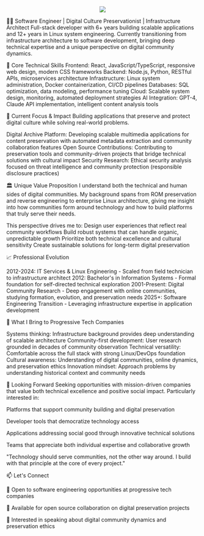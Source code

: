<div align="center">
  <img src="https://readme-typing-svg.herokuapp.com/?lines=~$%20whoami;jjf3%20-%20Software%20Engineer;~$%20cat%20skills.txt;Full-Stack%20Developer%20%7C%20Digital%20Archivist;~$%20ls%20expertise/;JavaScript%20Python%20React%20Node.js;Docker%20Linux%20System%20Architecture;~$%20git%20log%20--oneline;6+%20years%20scalable%20applications;Linux%20infrastructure%20engineering;Open%20source%20contributions;Digital%20preservation%20projects;~$%20_&font=mono&color=00ff88&background=1e1e1e&center=true&width=600&height=300&duration=3000&pause=1000">
</div>
 
👨‍💻 Software Engineer | Digital Culture Preservationist | Infrastructure Architect
Full-stack developer with 6+ years building scalable applications and 12+ years in Linux system engineering. Currently transitioning from infrastructure architecture to software development, bringing deep technical expertise and a unique perspective on digital community dynamics.

🚀 Core Technical Skills
Frontend: React, JavaScript/TypeScript, responsive web design, modern CSS frameworks
Backend: Node.js, Python, RESTful APIs, microservices architecture
Infrastructure: Linux system administration, Docker containerization, CI/CD pipelines
Databases: SQL optimization, data modeling, performance tuning
Cloud: Scalable system design, monitoring, automated deployment strategies
AI Integration: GPT-4, Claude API implementation, intelligent content analysis tools

🎯 Current Focus & Impact
Building applications that preserve and protect digital culture while solving real-world problems.

Digital Archive Platform: Developing scalable multimedia applications for content preservation with automated metadata extraction and community collaboration features
Open Source Contributions: Contributing to preservation tools and community-driven projects that bridge technical solutions with cultural impact
Security Research: Ethical security analysis focused on threat intelligence and community protection (responsible disclosure practices)

🏛️ Unique Value Proposition
I understand both the technical and human sides of digital communities. My background spans from ROM preservation and reverse engineering to enterprise Linux architecture, giving me insight into how communities form around technology and how to build platforms that truly serve their needs.

This perspective drives me to:
Design user experiences that reflect real community workflows
Build robust systems that can handle organic, unpredictable growth
Prioritize both technical excellence and cultural sensitivity
Create sustainable solutions for long-term digital preservation

📈 Professional Evolution

2012-2024: IT Services & Linux Engineering - Scaled from field technician to infrastructure architect
2012: Bachelor's in Information Systems - Formal foundation for self-directed technical exploration
2001-Present: Digital Community Research - Deep engagement with online communities, studying formation, evolution, and preservation needs
2025+: Software Engineering Transition - Leveraging infrastructure expertise in application development

🌟 What I Bring to Progressive Tech Companies

Systems thinking: Infrastructure background provides deep understanding of scalable architecture
Community-first development: User research grounded in decades of community observation
Technical versatility: Comfortable across the full stack with strong Linux/DevOps foundation
Cultural awareness: Understanding of digital communities, online dynamics, and preservation ethics
Innovation mindset: Approach problems by understanding historical context and community needs

🔮 Looking Forward
Seeking opportunities with mission-driven companies that value both technical excellence and positive social impact. Particularly interested in:

Platforms that support community building and digital preservation

Developer tools that democratize technology access

Applications addressing social good through innovative technical solutions

Teams that appreciate both individual expertise and collaborative growth


"Technology should serve communities, not the other way around. I build with that principle at the core of every project."

📫 Let's Connect

💼 Open to software engineering opportunities at progressive tech companies

🤝 Available for open source collaboration on digital preservation projects

🎤 Interested in speaking about digital community dynamics and preservation ethics
